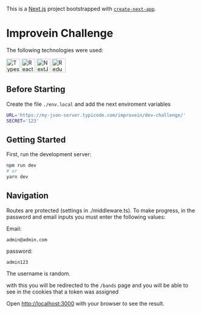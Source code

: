 This is a [Next.js](https://nextjs.org/) project bootstrapped with [`create-next-app`](https://github.com/vercel/next.js/tree/canary/packages/create-next-app).

# Improvein Challenge

The following technologies were used:

<p align="left">
<a href="https://www.typescriptlang.org/" target="_blank" rel="noreferrer"><img src="https://raw.githubusercontent.com/danielcranney/readme-generator/main/public/icons/skills/typescript-colored.svg" width="36" height="36" alt="Typescript" /></a>
<a href="https://reactjs.org/" target="_blank" rel="noreferrer"><img src="https://raw.githubusercontent.com/danielcranney/readme-generator/main/public/icons/skills/react-colored.svg" width="36" height="36" alt="React" /></a>
<a href="https://nextjs.org/docs" target="_blank" rel="noreferrer"><img src="https://raw.githubusercontent.com/danielcranney/readme-generator/main/public/icons/skills/nextjs-colored.svg" width="36" height="36" alt="NextJs" /></a>
<a href="https://redux.js.org/" target="_blank" rel="noreferrer"><img src="https://raw.githubusercontent.com/danielcranney/readme-generator/main/public/icons/skills/redux-colored.svg" width="36" height="36" alt="Redux" /></a>
</p>

## Before Starting

Create the file `./env.local` and add the next enviroment variables

```bash
URL='https://my-json-server.typicode.com/improvein/dev-challenge/'
SECRET='123'
```

## Getting Started

First, run the development server:

```bash
npm run dev
# or
yarn dev
```

## Navigation

Routes are protected (settings in ./middleware.ts).
To make progress, in the password and email inputs you must enter the following values:

Email:

```
admin@admin.com
```

password:

```
admin123
```

The username is random.

with this you will be redirected to the `/bands` page and you will be able to see in the cookies that a token was assigned

Open [http://localhost:3000](http://localhost:3000) with your browser to see the result.
